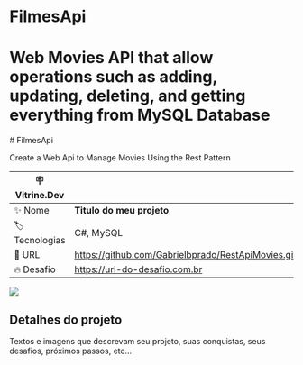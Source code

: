 # FilmesApi
<h1>Web Movies API that allow operations such as adding, updating, deleting, and getting everything from MySQL Database</h1>
# FilmesApi

Create a Web Api to Manage Movies Using the Rest Pattern

| :placard: Vitrine.Dev |     |
| -------------  | --- |
| :sparkles: Nome        | **Titulo do meu projeto**
| :label: Tecnologias | C#, MySQL
| :rocket: URL         | https://github.com/Gabrielbprado/RestApiMovies.git
| :fire: Desafio     | https://url-do-desafio.com.br

<!-- Inserir imagem com a #vitrinedev ao final do link -->
![](https://via.placeholder.com/1200x500.png?text=imagem+lindona+do+meu+projeto#vitrinedev)

## Detalhes do projeto

Textos e imagens que descrevam seu projeto, suas conquistas, seus desafios, próximos passos, etc...
